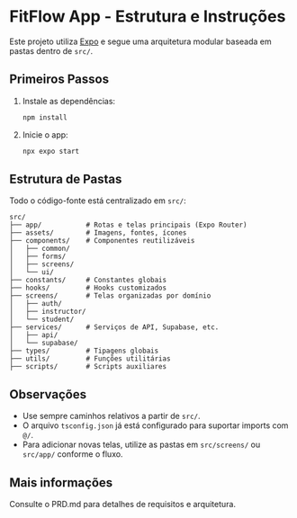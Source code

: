 # FitFlow App - Estrutura e Instruções

Este projeto utiliza [Expo](https://expo.dev) e segue uma arquitetura modular baseada em pastas dentro de `src/`.

## Primeiros Passos

1. Instale as dependências:
   ```bash
   npm install
   ```
2. Inicie o app:
   ```bash
   npx expo start
   ```

## Estrutura de Pastas

Todo o código-fonte está centralizado em `src/`:

```
src/
├── app/           # Rotas e telas principais (Expo Router)
├── assets/        # Imagens, fontes, ícones
├── components/    # Componentes reutilizáveis
│   ├── common/
│   ├── forms/
│   ├── screens/
│   └── ui/
├── constants/     # Constantes globais
├── hooks/         # Hooks customizados
├── screens/       # Telas organizadas por domínio
│   ├── auth/
│   ├── instructor/
│   └── student/
├── services/      # Serviços de API, Supabase, etc.
│   ├── api/
│   └── supabase/
├── types/         # Tipagens globais
├── utils/         # Funções utilitárias
├── scripts/       # Scripts auxiliares
```

## Observações

- Use sempre caminhos relativos a partir de `src/`.
- O arquivo `tsconfig.json` já está configurado para suportar imports com `@/`.
- Para adicionar novas telas, utilize as pastas em `src/screens/` ou `src/app/` conforme o fluxo.

## Mais informações

Consulte o PRD.md para detalhes de requisitos e arquitetura.

